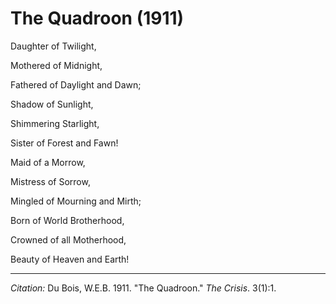 <!--
title:   The Quadroon
author:  Du Bois, W.E.B.
journal: The Crisis
year:    1911
volume:  3
issue:   1
pages:   1
-->

# The Quadroon (1911)

<p class = "poem">Daughter of Twilight,</p>
<p class = "poem">Mothered of Midnight,</p>
<p class = "poem">Fathered of Daylight and Dawn;</p>
<p class = "poem-indent">Shadow of Sunlight,</p>
<p class = "poem-indent">Shimmering Starlight,</p>
<p class = "poem-indent">Sister of Forest and Fawn!</p>
<p>
<p class = "poem">Maid of a Morrow,</p>
<p class = "poem">Mistress of Sorrow,</p>
<p class = "poem">Mingled of Mourning and Mirth;</p>
<p class = "poem-indent">Born of World Brotherhood,</p>
<p class = "poem-indent">Crowned of all Motherhood,</p>
<p class = "poem-indent">Beauty of Heaven and Earth!</p>
<p>

______________

*Citation:* Du Bois, W.E.B. 1911. "The Quadroon." *The Crisis*. 3(1):1.